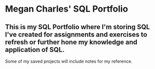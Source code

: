 # Megan Charles' SQL Portfolio

## This is my SQL Portfolio where I'm storing SQL I've created for assignments and exercises to refresh or further hone my knowledge and application of SQL. 

Some of my saved projects will include notes for my reference. 
